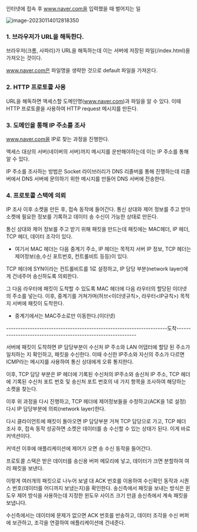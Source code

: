 인터넷에 접속 후 www.naver.com을 입력했을 때 벌어지는 일

![image-20230114012818350](C:\Users\tjdgu\AppData\Roaming\Typora\typora-user-images\image-20230114012818350.png)

### 1. 브라우저가 URL을 해독한다.

브라우저(크롬, 사파리)가 URL을 해독하는데 이는 서버에 저장된 파일(/index.html)을 가져오는 것이다.

www.naver.com은 파일명을 생략한 것으로 default 파일을 가져온다.

### 2. HTTP 프로토콜 사용

URL을 해독하면 액세스할 도메인명(www.naver.com)과 파일을 알 수 있다. 이때 HTTP 프로토콜을 사용하여 HTTP request 메시지를 만든다.

### 3. 도메인을 통해 IP 주소를 조사

www.naver.com을 IP로 찾는 과정을 진행한다.

액세스 대상의 서버(네이버의 서버)까지 메시지를 운반해야하는데 이는 IP 주소를 통해 알 수 있다.

IP 주소를 조사하는 방법은 Socket 라이브러리가 DNS 리졸버를 통해 진행하는데 리졸버에서 DNS 서버에 문의하기 위한 메시지를 만들어 DNS 서버에 전송한다.

### 4. 프로토콜 스택에 의뢰

IP 조사 이후 소켓을 만든 후, 접속 동작에 들어간다. 통신 상대와 제어 정보를 주고 받아 소켓에 필요한 정보를 기록하고 데이터 송 수신이 가능한 상태로 만든다.

통신 상대와 제어 정보를 주고 받기 위해 패킷을 만드는데 패킷에는 MAC헤더, IP 헤더, TCP 헤더, 데이터 조각이 있다. 

- 여기서 MAC 헤더는 다음 중계기 주소, IP 헤더는 목적지 서버 IP 정보, TCP 헤더는 제어정보(송,수신 포트번호, 컨트롤비트 등등)이 있다.

TCP 헤더에 SYN이라는 컨트롤비트를 1로 설정하고, IP 담당 부분(network layer)에게 건네주어 송신하도록 의뢰한다.

그 다음 라우터에 패킷이 도착할 수 있도록 MAC 헤더에 다음 라우터의 할당된 이더넷의 주소를 넣는다. 이후, 중계기를 거쳐가며(허브<이더넷규칙>, 라우터<IP규칙>) 목적지 서버에 패킷이 도착한다.

- 중계기에서는 MAC주소로만 이동한다.(이더넷)

--------------------------------------------------------------------도착-------------------------------------------------------------

서버에 패킷이 도착하면 IP 담당부분이 수신처 IP 주소와 LAN 어댑터에 할당 된 주소가 일치하는 지 확인하고, 패킷을 수신한다. 이때 수신한 IP주소와 자신의 주소가 다르면 ICMP라는 메시지를 사용하여 통신 상대에게 오류 통지한다.

이후, TCP 담당 부분은 IP 헤더에 기록된 수신처의 IP주소와 송신처 IP 주소, TCP 헤더에 기록된 수신처 포트 번호 및 송신처 포트 번호의 네 가지 항목을 조사하여 해당하는 소켓을 찾는다.

이후 위 과정을 다시 진행하고, TCP 헤더에 제어정보들을 수정하고(ACK을 1로 설정) 다시 IP 담당부분에 의뢰(network layer)한다.

다시 클라이언트에 패킷이 돌아오면 IP 담당부분 거쳐 TCP 담당으로 가고, TCP 헤더 조사 후, 접속 동작 성공하면 소켓은 데이터를 송 수신할 수 있는 상태가 된다. 이게 바로 커넥션이다.

커넥션 이후에 애플리케이션에 제어가 오면 송 수신 동작을 들어간다.

프로토콜 스택은 받은 데이터를 송신용 버퍼 메모리에 넣고, 데이터가 크면 분할하여 여러 패킷을 보낸다. 

이렇게 여러개의 패킷으로 나누어 보낼 대 ACK 번호를 이용하여 수신확인 동작과 시퀀스 번호(데이터를 어디까지 보냈는지)을 확인한다. 송신측에서 패킷을 보내는 방식은 윈도우 제어 방식을 사용하는데 지정한 윈도우 사이즈 크기 만큼 송신측에서 계속 패킷을 보냅니다.

수신측에서는 데이터에 문제가 없으면 ACK 번호를 반송하고, 데이터 조각을 수신 버퍼에 보관하고, 조각을 연결하여 애플리케이션에 건네준다.
